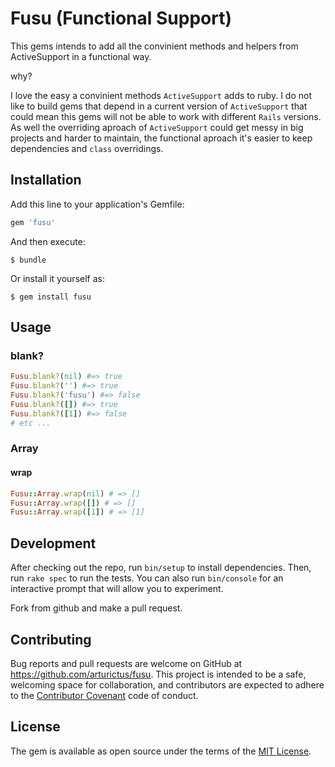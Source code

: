 # Fusu (Functional Support)

This gems intends to add all the convinient methods and helpers from ActiveSupport in a functional way.

why?

I love the easy a convinient methods `ActiveSupport` adds to ruby.
I do not like to build gems that depend in a current version of `ActiveSupport` that could mean this gems will not be able to work with different `Rails` versions.
As well the overriding aproach of `ActiveSupport` could get messy in big projects and harder to maintain, the functional aproach it's easier to keep dependencies and `class` overridings.

## Installation

Add this line to your application's Gemfile:

```ruby
gem 'fusu'
```

And then execute:

    $ bundle

Or install it yourself as:

    $ gem install fusu

## Usage

### blank?

```ruby
Fusu.blank?(nil) #=> true
Fusu.blank?('') #=> true
Fusu.blank?('fusu') #=> false
Fusu.blank?([]) #=> true
Fusu.blank?([1]) #=> false
# etc ...
```

### Array

#### wrap
```ruby
Fusu::Array.wrap(nil) # => []
Fusu::Array.wrap([]) # => []
Fusu::Array.wrap([1]) # => [1]
```

## Development

After checking out the repo, run `bin/setup` to install dependencies. Then, run `rake spec` to run the tests. You can also run `bin/console` for an interactive prompt that will allow you to experiment.

Fork from github and make a pull request.

## Contributing

Bug reports and pull requests are welcome on GitHub at https://github.com/arturictus/fusu. This project is intended to be a safe, welcoming space for collaboration, and contributors are expected to adhere to the [Contributor Covenant](http://contributor-covenant.org) code of conduct.


## License

The gem is available as open source under the terms of the [MIT License](http://opensource.org/licenses/MIT).

